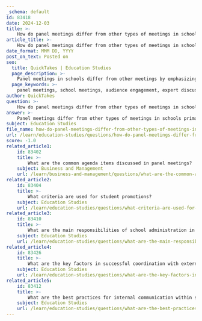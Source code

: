 ```yaml
---
_schema: default
id: 83418
date: 2024-12-03
title: >-
    How do panel meetings differ from other types of meetings in schools?
article_title: >-
    How do panel meetings differ from other types of meetings in schools?
date_format: MMM DD, YYYY
post_on_text: Posted on
seo:
  title: QuickTakes | Education Studies
  page_description: >-
    Panel meetings in schools differ from other meetings by emphasizing audience engagement, diverse perspectives, and knowledge sharing, focusing on dynamic discussions over rigid agendas.
  page_keywords: >-
    panel meetings, school meetings, audience engagement, expert discussion, diverse perspectives, meeting structure, knowledge sharing, interactive dialogue, administrative meetings, Q&A sessions
author: QuickTakes
question: >-
    How do panel meetings differ from other types of meetings in schools?
answer: >-
    Panel meetings differ from other types of meetings in schools primarily in their structure, purpose, and engagement style. Here are some key distinctions:\n\n1. **Format and Structure**: Panel meetings typically involve a group of experts or stakeholders discussing a specific topic in front of an audience. This format encourages a dynamic exchange of ideas and perspectives, often allowing for a more in-depth exploration of the subject matter compared to regular meetings, which may follow a more rigid agenda and focus on decision-making or reporting.\n\n2. **Audience Engagement**: In panel discussions, audience participation is often encouraged, allowing for questions and comments that can lead to a richer dialogue. This contrasts with traditional meetings, where the focus may be more on presentations and less on interactive discussion.\n\n3. **Diverse Perspectives**: Panel meetings bring together individuals with varied expertise or viewpoints, which can enhance the depth of discussion. This diversity is less common in regular meetings, where the participants may be more homogeneous in their roles or perspectives.\n\n4. **Purpose**: The primary goal of a panel meeting is often to share knowledge, stimulate discussion, and engage the audience on a particular issue, whereas regular meetings may focus on administrative tasks, updates, or decision-making processes.\n\n5. **Time Allocation**: Panel discussions are usually structured to allow for a set amount of time for each speaker, followed by a Q&A session, which can lead to a more fluid and engaging experience. In contrast, regular meetings may have fixed time slots for each agenda item, limiting the opportunity for open dialogue.\n\nIn summary, while both panel meetings and regular meetings serve important functions within a school setting, they differ significantly in their approach to discussion, audience engagement, and the diversity of perspectives presented.
subject: Education Studies
file_name: how-do-panel-meetings-differ-from-other-types-of-meetings-in-schools.md
url: /learn/education-studies/questions/how-do-panel-meetings-differ-from-other-types-of-meetings-in-schools
score: -1.0
related_article1:
    id: 83402
    title: >-
        What are the common agenda items discussed in panel meetings?
    subject: Business and Management
    url: /learn/business-and-management/questions/what-are-the-common-agenda-items-discussed-in-panel-meetings
related_article2:
    id: 83404
    title: >-
        What criteria are used for student promotions?
    subject: Education Studies
    url: /learn/education-studies/questions/what-criteria-are-used-for-student-promotions
related_article3:
    id: 83410
    title: >-
        What are the main responsibilities of school administration in managing meetings?
    subject: Education Studies
    url: /learn/education-studies/questions/what-are-the-main-responsibilities-of-school-administration-in-managing-meetings
related_article4:
    id: 83426
    title: >-
        What are the key factors in successful coordination with external educational partners?
    subject: Education Studies
    url: /learn/education-studies/questions/what-are-the-key-factors-in-successful-coordination-with-external-educational-partners
related_article5:
    id: 83412
    title: >-
        What are the best practices for internal communication within schools?
    subject: Education Studies
    url: /learn/education-studies/questions/what-are-the-best-practices-for-internal-communication-within-schools
---
```


&nbsp;